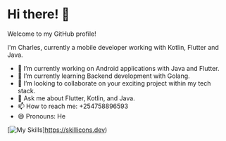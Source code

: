 # Hi there! :wave:

Welcome to my GitHub profile!

I'm Charles, currently a mobile developer working with Kotlin, Flutter and Java.

- 🔭 I’m currently working on Android applications with Java and Flutter.
- 🌱 I’m currently learning Backend development with Golang.
- 💃 I’m looking to collaborate on your exciting project within my tech stack.
- 💬 Ask me about Flutter, Kotlin, and Java.
- 📫 How to reach me: +254758896593
- 😄 Pronouns: He

[![My Skills](https://skillicons.dev/icons?i=java,kotlin,flutter,go,firebase,github,aws,androidstudio&perline=3)]https://skillicons.dev)



